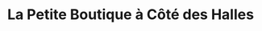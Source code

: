 ---
title: "La Petite Boutique à Côté des Halles"
url: /audierne/la-petite-boutique-a-cote-des-halles/
shop: vêtements
---